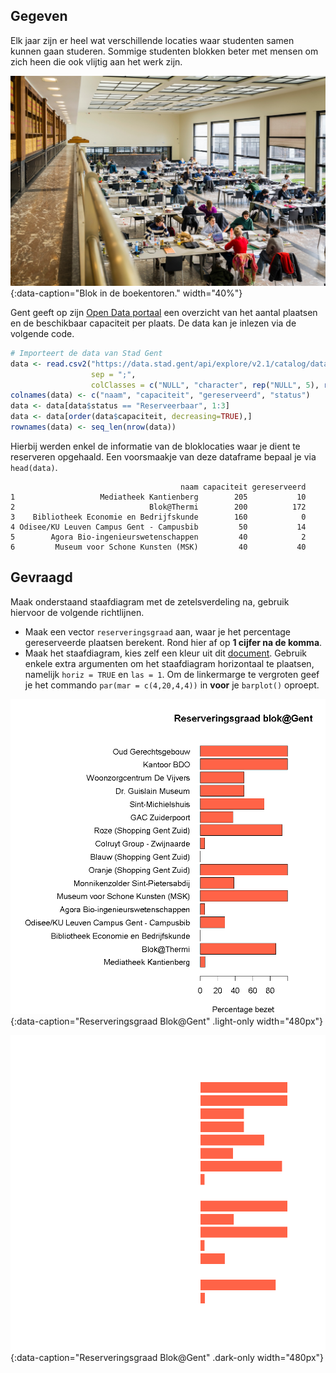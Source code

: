 ## Gegeven
Elk jaar zijn er heel wat verschillende locaties waar studenten samen kunnen gaan studeren. Sommige studenten blokken beter met mensen om zich heen die ook vlijtig aan het werk zijn.

![Blok in de boekentoren.](media/blok_boekentoren.jpg "Blok in de boekentoren."){:data-caption="Blok in de boekentoren." width="40%"}

Gent geeft op zijn <a href="https://data.stad.gent/explore/dataset/bloklocaties-gent/table/" target="_blank">Open Data portaal</a> een overzicht van het aantal plaatsen en de beschikbaar capaciteit per plaats. De data kan je inlezen via de volgende code.

```R
# Importeert de data van Stad Gent
data <- read.csv2("https://data.stad.gent/api/explore/v2.1/catalog/datasets/bloklocaties-gent/exports/csv",
                  sep = ";",
                  colClasses = c("NULL", "character", rep("NULL", 5), rep("numeric", 2), rep("NULL", 4), "character", rep("NULL", 5)) )
colnames(data) <- c("naam", "capaciteit", "gereserveerd", "status")
data <- data[data$status == "Reserveerbaar", 1:3]
data <- data[order(data$capaciteit, decreasing=TRUE),]
rownames(data) <- seq_len(nrow(data))
```

Hierbij werden enkel de informatie van de bloklocaties waar je dient te reserveren opgehaald. Een voorsmaakje van deze dataframe bepaal je via `head(data)`.

```
                                      naam capaciteit gereserveerd
1                   Mediatheek Kantienberg        205           10
2                              Blok@Thermi        200          172
3    Bibliotheek Economie en Bedrijfskunde        160            0
4 Odisee/KU Leuven Campus Gent - Campusbib         50           14
5        Agora Bio-ingenieurswetenschappen         40            2
6         Museum voor Schone Kunsten (MSK)         40           40
```

## Gevraagd

Maak onderstaand staafdiagram met de zetelsverdeling na, gebruik hiervoor de volgende richtlijnen.

- Maak een vector `reserveringsgraad` aan, waar je het percentage gereserveerde plaatsen berekent. Rond hier af op **1 cijfer na de komma**.
- Maak het staafdiagram, kies zelf een kleur uit dit <a href="http://www.stat.columbia.edu/~tzheng/files/Rcolor.pdf" target="_blank">document</a>. Gebruik enkele extra argumenten om het staafdiagram horizontaal te plaatsen, namelijk `horiz = TRUE` en `las = 1`. Om de linkermarge te vergroten geef je het commando `par(mar = c(4,20,4,4))` in **voor** je `barplot()` oproept.

![Reserveringsgraad Blok@Gent](media/plot.png "Reserveringsgraad Blok@Gent."){:data-caption="Reserveringsgraad Blok@Gent" .light-only width="480px"}

![Reserveringsgraad Blok@Gent](media/plot_dark.png "Reserveringsgraad Blok@Gent."){:data-caption="Reserveringsgraad Blok@Gent" .dark-only width="480px"}

